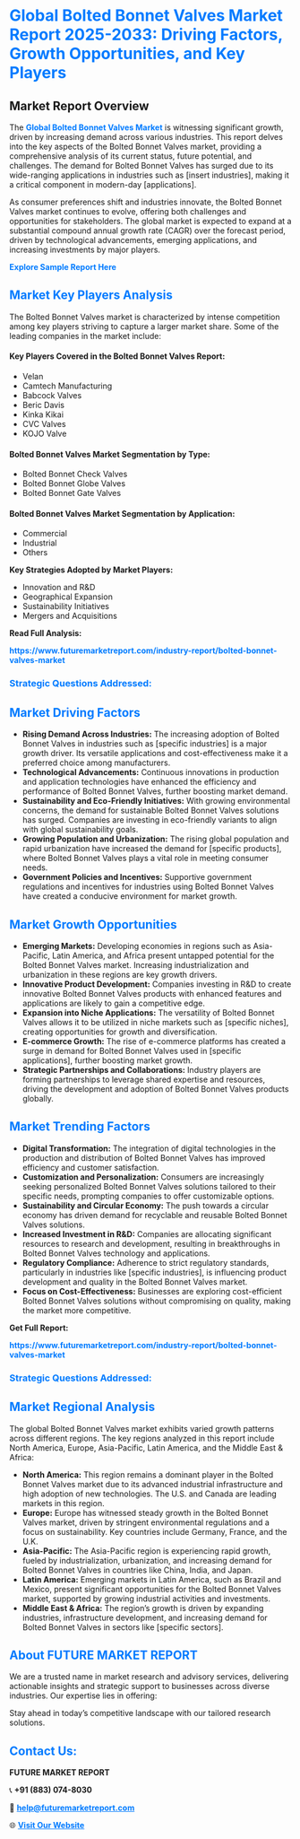 <h1 style="color: #007BFF;">Global Bolted Bonnet Valves Market Report 2025-2033: Driving Factors, Growth Opportunities, and Key Players</h1>

<section id="overview">
<h2>Market Report Overview</h2>
<p>The <a href="https://www.futuremarketreport.com/industry-report/bolted-bonnet-valves-market" style="color: #007BFF; text-decoration: none;"><strong>Global Bolted Bonnet Valves Market</strong></a> is witnessing significant growth, driven by increasing demand across various industries. This report delves into the key aspects of the Bolted Bonnet Valves market, providing a comprehensive analysis of its current status, future potential, and challenges. The demand for Bolted Bonnet Valves has surged due to its wide-ranging applications in industries such as [insert industries], making it a critical component in modern-day [applications].</p>
<p>As consumer preferences shift and industries innovate, the Bolted Bonnet Valves market continues to evolve, offering both challenges and opportunities for stakeholders. The global market is expected to expand at a substantial compound annual growth rate (CAGR) over the forecast period, driven by technological advancements, emerging applications, and increasing investments by major players.</p>
</section>

<section id="overview">
<p><a href="https://www.futuremarketreport.com/request-sample/reportId=29266" style="color: #007BFF; text-decoration: none;"><strong>Explore Sample Report Here</strong></a></p>
</section>

<section id="key-players">
<h2 style="color: #007BFF;">Market Key Players Analysis</h2>
<p>The Bolted Bonnet Valves market is characterized by intense competition among key players striving to capture a larger market share. Some of the leading companies in the market include:</p>
<h4>Key Players Covered in the Bolted Bonnet Valves Report:</h4>
<ul><li>Velan</li><li>Camtech Manufacturing</li><li>Babcock Valves</li><li>Beric Davis</li><li>Kinka Kikai</li><li>CVC Valves</li><li>KOJO Valve</li></ul>
<h4>Bolted Bonnet Valves Market Segmentation by Type:</h4>
<ul><li>Bolted Bonnet Check Valves</li><li>Bolted Bonnet Globe Valves</li><li>Bolted Bonnet Gate Valves</li></ul>

<h4>Bolted Bonnet Valves Market Segmentation by Application:</h4>
<ul><li>Commercial</li><li>Industrial</li><li>Others</li></ul>
<p><strong>Key Strategies Adopted by Market Players:</strong></p>
<ul>
<li>Innovation and R&D</li>
<li>Geographical Expansion</li>
<li>Sustainability Initiatives</li>
<li>Mergers and Acquisitions</li>
</ul>
</section>

<section>
<p><strong>Read Full Analysis: </strong></p><a href="https://www.futuremarketreport.com/industry-report/bolted-bonnet-valves-market" style="color: #007BFF; text-decoration: none;"><strong>https://www.futuremarketreport.com/industry-report/bolted-bonnet-valves-market</strong></a>
<h3 style="color: #007BFF;">Strategic Questions Addressed:</h3>
</section>

<section id="driving-factors">
<h2 style="color: #007BFF;">Market Driving Factors</h2>
<ul>
<li><strong>Rising Demand Across Industries:</strong> The increasing adoption of Bolted Bonnet Valves in industries such as [specific industries] is a major growth driver. Its versatile applications and cost-effectiveness make it a preferred choice among manufacturers.</li>
<li><strong>Technological Advancements:</strong> Continuous innovations in production and application technologies have enhanced the efficiency and performance of Bolted Bonnet Valves, further boosting market demand.</li>
<li><strong>Sustainability and Eco-Friendly Initiatives:</strong> With growing environmental concerns, the demand for sustainable Bolted Bonnet Valves solutions has surged. Companies are investing in eco-friendly variants to align with global sustainability goals.</li>
<li><strong>Growing Population and Urbanization:</strong> The rising global population and rapid urbanization have increased the demand for [specific products], where Bolted Bonnet Valves plays a vital role in meeting consumer needs.</li>
<li><strong>Government Policies and Incentives:</strong> Supportive government regulations and incentives for industries using Bolted Bonnet Valves have created a conducive environment for market growth.</li>
</ul>
</section>

<section id="growth-opportunities">
<h2 style="color: #007BFF;">Market Growth Opportunities</h2>
<ul>
<li><strong>Emerging Markets:</strong> Developing economies in regions such as Asia-Pacific, Latin America, and Africa present untapped potential for the Bolted Bonnet Valves market. Increasing industrialization and urbanization in these regions are key growth drivers.</li>
<li><strong>Innovative Product Development:</strong> Companies investing in R&D to create innovative Bolted Bonnet Valves products with enhanced features and applications are likely to gain a competitive edge.</li>
<li><strong>Expansion into Niche Applications:</strong> The versatility of Bolted Bonnet Valves allows it to be utilized in niche markets such as [specific niches], creating opportunities for growth and diversification.</li>
<li><strong>E-commerce Growth:</strong> The rise of e-commerce platforms has created a surge in demand for Bolted Bonnet Valves used in [specific applications], further boosting market growth.</li>
<li><strong>Strategic Partnerships and Collaborations:</strong> Industry players are forming partnerships to leverage shared expertise and resources, driving the development and adoption of Bolted Bonnet Valves products globally.</li>
</ul>
</section>

<section id="trending-factors">
<h2 style="color: #007BFF;">Market Trending Factors</h2>
<ul>
<li><strong>Digital Transformation:</strong> The integration of digital technologies in the production and distribution of Bolted Bonnet Valves has improved efficiency and customer satisfaction.</li>
<li><strong>Customization and Personalization:</strong> Consumers are increasingly seeking personalized Bolted Bonnet Valves solutions tailored to their specific needs, prompting companies to offer customizable options.</li>
<li><strong>Sustainability and Circular Economy:</strong> The push towards a circular economy has driven demand for recyclable and reusable Bolted Bonnet Valves solutions.</li>
<li><strong>Increased Investment in R&D:</strong> Companies are allocating significant resources to research and development, resulting in breakthroughs in Bolted Bonnet Valves technology and applications.</li>
<li><strong>Regulatory Compliance:</strong> Adherence to strict regulatory standards, particularly in industries like [specific industries], is influencing product development and quality in the Bolted Bonnet Valves market.</li>
<li><strong>Focus on Cost-Effectiveness:</strong> Businesses are exploring cost-efficient Bolted Bonnet Valves solutions without compromising on quality, making the market more competitive.</li>
</ul>
</section>

<section>
<p><strong>Get Full Report: </strong></p><a href="https://www.futuremarketreport.com/industry-report/bolted-bonnet-valves-market" style="color: #007BFF; text-decoration: none;"><strong>https://www.futuremarketreport.com/industry-report/bolted-bonnet-valves-market</strong></a>
<h3 style="color: #007BFF;">Strategic Questions Addressed:</h3>
</section>


<section id="regional-analysis">
<h2 style="color: #007BFF;">Market Regional Analysis</h2>
<p>The global Bolted Bonnet Valves market exhibits varied growth patterns across different regions. The key regions analyzed in this report include North America, Europe, Asia-Pacific, Latin America, and the Middle East & Africa:</p>
<ul>
<li><strong>North America:</strong> This region remains a dominant player in the Bolted Bonnet Valves market due to its advanced industrial infrastructure and high adoption of new technologies. The U.S. and Canada are leading markets in this region.</li>
<li><strong>Europe:</strong> Europe has witnessed steady growth in the Bolted Bonnet Valves market, driven by stringent environmental regulations and a focus on sustainability. Key countries include Germany, France, and the U.K.</li>
<li><strong>Asia-Pacific:</strong> The Asia-Pacific region is experiencing rapid growth, fueled by industrialization, urbanization, and increasing demand for Bolted Bonnet Valves in countries like China, India, and Japan.</li>
<li><strong>Latin America:</strong> Emerging markets in Latin America, such as Brazil and Mexico, present significant opportunities for the Bolted Bonnet Valves market, supported by growing industrial activities and investments.</li>
<li><strong>Middle East & Africa:</strong> The region’s growth is driven by expanding industries, infrastructure development, and increasing demand for Bolted Bonnet Valves in sectors like [specific sectors].</li>
</ul>
</section>

<footer>
<h2 style="color: #007BFF;">About FUTURE MARKET REPORT</h2>
<p>We are a trusted name in market research and advisory services, delivering actionable insights and strategic support to businesses across diverse industries. Our expertise lies in offering:</p>

<p>Stay ahead in today’s competitive landscape with our tailored research solutions.</p>

<h2 style="color: #007BFF;">Contact Us:</h2>
<p><strong>FUTURE MARKET REPORT</strong></p>
<p>📞 <strong>+91 (883) 074-8030</strong></p>
<p>📧 <strong><a href="mailto:help@futuremarketreport.com" style="color: #007BFF;">help@futuremarketreport.com</a></strong></p>
<p>🌐 <strong><a href="https://www.futuremarketreport.com/" style="color: #007BFF;">Visit Our Website</a></strong></p>
</footer>